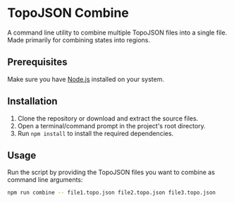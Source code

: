 # TopoJSON Combine

A command line utility to combine multiple TopoJSON files into a single file. Made primarily for combining states into regions.

## Prerequisites

Make sure you have [Node.js](https://nodejs.org/) installed on your system.

## Installation

1. Clone the repository or download and extract the source files.
2. Open a terminal/command prompt in the project's root directory.
3. Run `npm install` to install the required dependencies.

## Usage

Run the script by providing the TopoJSON files you want to combine as command line arguments:

```bash
npm run combine -- file1.topo.json file2.topo.json file3.topo.json

